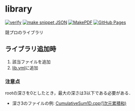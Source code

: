 # library

[![verify](https://github.com/morioprog/library/workflows/verify/badge.svg)](https://github.com/morioprog/library/actions?query=workflow%3Averify) [![make snippet JSON](https://github.com/morioprog/library/workflows/make%20snippet%20JSON/badge.svg)](https://github.com/morioprog/library/actions?query=workflow%3A%22make+snippet+JSON%22) [![MakePDF](https://github.com/morioprog/library/workflows/MakePDF/badge.svg)](https://github.com/morioprog/library/actions?query=workflow%3AMakePDF) [![GitHub Pages](https://img.shields.io/static/v1?label=GitHub+Pages&message=+&color=brightgreen&logo=github)](https://morioprog.github.io/library/) 

競プロのライブラリ

## ライブラリ追加時
1. 該当ファイルを追加
2. [lib.yml](lib.yml)に追加

### 注意点
rootの深さを0としたとき，最大の深さは3以下である必要がある．
* 深さ3のファイルの例: [CumulativeSum1D.cpp(1次元累積和)](DataStructure/CumulativeSum/CumulativeSum1D.cpp)
